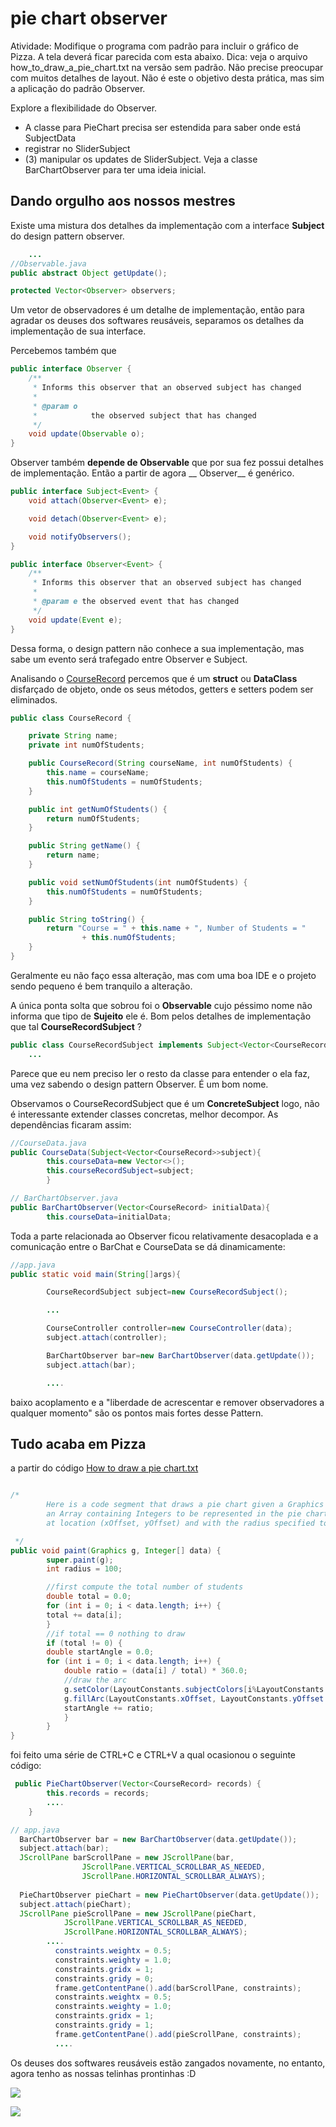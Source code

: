 # pie chart observer

Atividade: Modifique o programa com padrão para incluir o gráfico de Pizza. A tela deverá ficar parecida com esta
abaixo. Dica: veja o arquivo how_to_draw_a_pie_chart.txt na versão sem padrão. Não precise preocupar com muitos detalhes
de layout. Não é este o objetivo desta prática, mas sim a aplicação do padrão Observer.

Explore a flexibilidade do Observer.

- A classe para PieChart precisa ser estendida para saber onde está SubjectData
- registrar no SliderSubject
- (3) manipular os updates de SliderSubject. Veja a classe BarChartObserver para ter uma ideia inicial.

## Dando orgulho aos nossos mestres

Existe uma mistura dos detalhes da implementação com a interface
__Subject__ do design pattern observer.

```java
    ...
//Observable.java
public abstract Object getUpdate();

protected Vector<Observer> observers;
```

Um vetor de observadores é um detalhe de implementação,
então para agradar os deuses dos softwares reusáveis, separamos os
detalhes da implementação de sua interface.

Percebemos também que

```java
public interface Observer {
    /**
     * Informs this observer that an observed subject has changed
     *
     * @param o
     *            the observed subject that has changed
     */
    void update(Observable o);
}
```

Observer também __depende de Observable__ que por sua fez possui detalhes de implementação. Então a partir de agora __
Observer__
é genérico.

```java
public interface Subject<Event> {
    void attach(Observer<Event> e);

    void detach(Observer<Event> e);

    void notifyObservers();
}
```

```java
public interface Observer<Event> {
    /**
     * Informs this observer that an observed subject has changed
     *
     * @param e the observed event that has changed
     */
    void update(Event e);
}
```

Dessa forma, o design pattern não conhece a sua implementação, mas sabe um evento será trafegado entre Observer e
Subject.

Analisando o [CourseRecord](app/src/main/java/pie_chart_observer_ufu/CourseRecord.java)
percemos que é um __struct__ ou __DataClass__ disfarçado de objeto, onde os seus métodos, getters e setters podem ser
eliminados.

```java
public class CourseRecord {

    private String name;
    private int numOfStudents;

    public CourseRecord(String courseName, int numOfStudents) {
        this.name = courseName;
        this.numOfStudents = numOfStudents;
    }

    public int getNumOfStudents() {
        return numOfStudents;
    }

    public String getName() {
        return name;
    }

    public void setNumOfStudents(int numOfStudents) {
        this.numOfStudents = numOfStudents;
    }

    public String toString() {
        return "Course = " + this.name + ", Number of Students = "
                + this.numOfStudents;
    }
}
```

Geralmente eu não faço essa alteração, mas com uma boa IDE e o projeto sendo pequeno é bem tranquilo a alteração.

A única ponta solta que sobrou foi o __Observable__ cujo péssimo nome não informa que tipo de __Sujeito__ ele é. Bom
pelos detalhes de implementação que tal __CourseRecordSubject__ ?

```java
public class CourseRecordSubject implements Subject<Vector<CourseRecord>> {
    ...
```

Parece que eu nem preciso ler o resto da classe para entender o ela faz, uma vez sabendo o design pattern Observer. É um
bom nome.

Observamos o CourseRecordSubject que é um __ConcreteSubject__
logo, não é interessante extender classes concretas, melhor decompor. As dependências ficaram assim:

```java
//CourseData.java
public CourseData(Subject<Vector<CourseRecord>>subject){
        this.courseData=new Vector<>();
        this.courseRecordSubject=subject;
        }

// BarChartObserver.java
public BarChartObserver(Vector<CourseRecord> initialData){
        this.courseData=initialData;
```

Toda a parte relacionada ao Observer ficou relativamente desacoplada e a comunicação entre o BarChat e CourseData se dá
dinamicamente:

```java
//app.java
public static void main(String[]args){

        CourseRecordSubject subject=new CourseRecordSubject();

        ...

        CourseController controller=new CourseController(data);
        subject.attach(controller);

        BarChartObserver bar=new BarChartObserver(data.getUpdate());
        subject.attach(bar);

        ....

```

baixo acoplamento e a "liberdade de acrescentar e remover observadores a qualquer momento" são os pontos mais fortes
desse Pattern.

## Tudo acaba em Pizza

a partir do código [How to draw a pie chart.txt](How_to_draw_a_%20pie_chart.txt)

```java

/*
        Here is a code segment that draws a pie chart given a Graphics object and
        an Array containing Integers to be represented in the pie chart. It is drawn
        at location (xOffset, yOffset) and with the radius specified to be of size 100.

 */
public void paint(Graphics g, Integer[] data) {
        super.paint(g);
        int radius = 100;

        //first compute the total number of students
        double total = 0.0;
        for (int i = 0; i < data.length; i++) {
        total += data[i];
        }
        //if total == 0 nothing to draw
        if (total != 0) {
        double startAngle = 0.0;
        for (int i = 0; i < data.length; i++) {
            double ratio = (data[i] / total) * 360.0;
            //draw the arc
            g.setColor(LayoutConstants.subjectColors[i%LayoutConstants.subjectColors.length]);
            g.fillArc(LayoutConstants.xOffset, LayoutConstants.yOffset + 300, 2 * radius, 2 * radius, (int) startAngle, (int) ratio);
            startAngle += ratio;
            }
        }
}
```
foi feito uma série de CTRL+C e CTRL+V a qual ocasionou o
seguinte código:

```java
 public PieChartObserver(Vector<CourseRecord> records) {
        this.records = records;
        ....
    }
```

```java
// app.java
  BarChartObserver bar = new BarChartObserver(data.getUpdate());
  subject.attach(bar);
  JScrollPane barScrollPane = new JScrollPane(bar,
                JScrollPane.VERTICAL_SCROLLBAR_AS_NEEDED,
                JScrollPane.HORIZONTAL_SCROLLBAR_ALWAYS);
        
  PieChartObserver pieChart = new PieChartObserver(data.getUpdate());
  subject.attach(pieChart);
  JScrollPane pieScrollPane = new JScrollPane(pieChart,
            JScrollPane.VERTICAL_SCROLLBAR_AS_NEEDED,
            JScrollPane.HORIZONTAL_SCROLLBAR_ALWAYS);
        ....
          constraints.weightx = 0.5;
          constraints.weighty = 1.0;
          constraints.gridx = 1;
          constraints.gridy = 0;
          frame.getContentPane().add(barScrollPane, constraints);
          constraints.weightx = 0.5;
          constraints.weighty = 1.0;
          constraints.gridx = 1;
          constraints.gridy = 1;
          frame.getContentPane().add(pieScrollPane, constraints);
          ....
```
Os deuses dos softwares reusáveis estão zangados novamente,
no entanto, agora tenho as nossas telinhas prontinhas :D

![](docs/test_1.png)

![](docs/test_2.png)